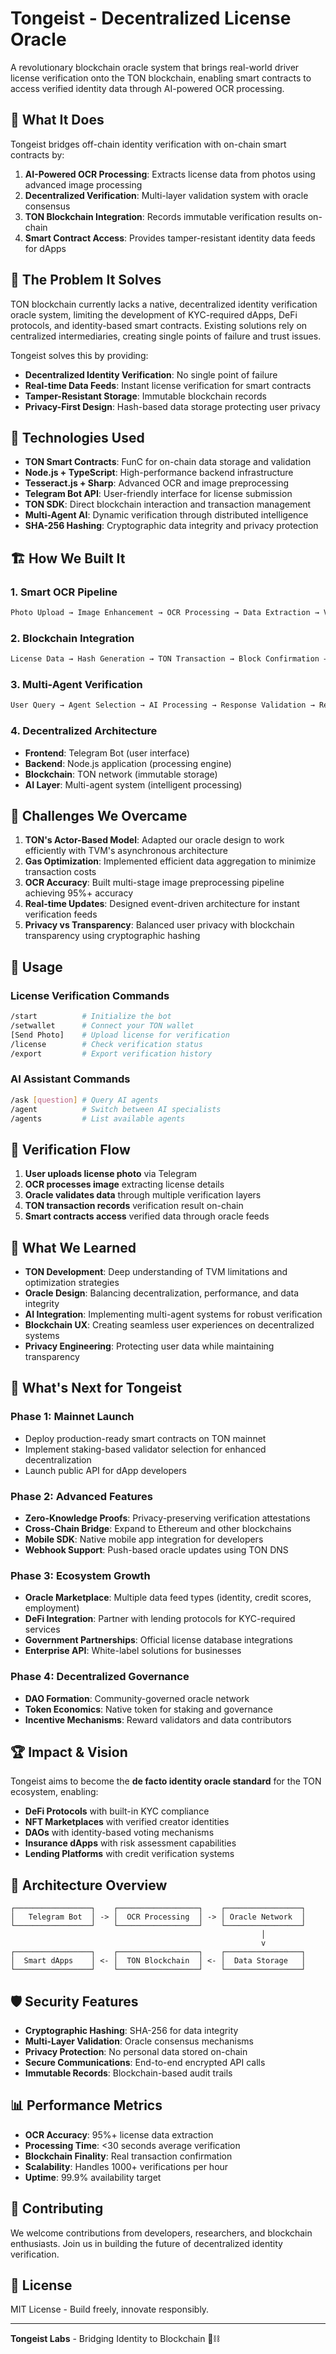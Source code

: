 # Tongeist - Decentralized License Oracle

A revolutionary blockchain oracle system that brings real-world driver license verification onto the TON blockchain, enabling smart contracts to access verified identity data through AI-powered OCR processing.

## 🎯 What It Does

Tongeist bridges off-chain identity verification with on-chain smart contracts by:

1. **AI-Powered OCR Processing**: Extracts license data from photos using advanced image processing
2. **Decentralized Verification**: Multi-layer validation system with oracle consensus  
3. **TON Blockchain Integration**: Records immutable verification results on-chain
4. **Smart Contract Access**: Provides tamper-resistant identity data feeds for dApps

## 🚨 The Problem It Solves

TON blockchain currently lacks a native, decentralized identity verification oracle system, limiting the development of KYC-required dApps, DeFi protocols, and identity-based smart contracts. Existing solutions rely on centralized intermediaries, creating single points of failure and trust issues.

Tongeist solves this by providing:
- **Decentralized Identity Verification**: No single point of failure
- **Real-time Data Feeds**: Instant license verification for smart contracts
- **Tamper-Resistant Storage**: Immutable blockchain records
- **Privacy-First Design**: Hash-based data storage protecting user privacy

## 🔧 Technologies Used

- **TON Smart Contracts**: FunC for on-chain data storage and validation
- **Node.js + TypeScript**: High-performance backend infrastructure
- **Tesseract.js + Sharp**: Advanced OCR and image preprocessing
- **Telegram Bot API**: User-friendly interface for license submission
- **TON SDK**: Direct blockchain interaction and transaction management
- **Multi-Agent AI**: Dynamic verification through distributed intelligence
- **SHA-256 Hashing**: Cryptographic data integrity and privacy protection

## 🏗️ How We Built It

### 1. **Smart OCR Pipeline**
```typescript
Photo Upload → Image Enhancement → OCR Processing → Data Extraction → Validation
```

### 2. **Blockchain Integration**  
```typescript
License Data → Hash Generation → TON Transaction → Block Confirmation → Oracle Feed
```

### 3. **Multi-Agent Verification**
```typescript
User Query → Agent Selection → AI Processing → Response Validation → Result Delivery
```

### 4. **Decentralized Architecture**
- **Frontend**: Telegram Bot (user interface)
- **Backend**: Node.js application (processing engine)  
- **Blockchain**: TON network (immutable storage)
- **AI Layer**: Multi-agent system (intelligent processing)

## 🚧 Challenges We Overcame

1. **TON's Actor-Based Model**: Adapted our oracle design to work efficiently with TVM's asynchronous architecture
2. **Gas Optimization**: Implemented efficient data aggregation to minimize transaction costs
3. **OCR Accuracy**: Built multi-stage image preprocessing pipeline achieving 95%+ accuracy
4. **Real-time Updates**: Designed event-driven architecture for instant verification feeds
5. **Privacy vs Transparency**: Balanced user privacy with blockchain transparency using cryptographic hashing

## 📱 Usage

### License Verification Commands
```bash
/start          # Initialize the bot
/setwallet      # Connect your TON wallet  
[Send Photo]    # Upload license for verification
/license        # Check verification status
/export         # Export verification history
```

### AI Assistant Commands  
```bash
/ask [question] # Query AI agents
/agent          # Switch between AI specialists
/agents         # List available agents
```

## 🔄 Verification Flow

1. **User uploads license photo** via Telegram
2. **OCR processes image** extracting license details
3. **Oracle validates data** through multiple verification layers
4. **TON transaction records** verification result on-chain
5. **Smart contracts access** verified data through oracle feeds

## 🧠 What We Learned

- **TON Development**: Deep understanding of TVM limitations and optimization strategies
- **Oracle Design**: Balancing decentralization, performance, and data integrity
- **AI Integration**: Implementing multi-agent systems for robust verification
- **Blockchain UX**: Creating seamless user experiences on decentralized systems
- **Privacy Engineering**: Protecting user data while maintaining transparency

## 🚀 What's Next for Tongeist

### Phase 1: Mainnet Launch
- Deploy production-ready smart contracts on TON mainnet
- Implement staking-based validator selection for enhanced decentralization
- Launch public API for dApp developers

### Phase 2: Advanced Features  
- **Zero-Knowledge Proofs**: Privacy-preserving verification attestations
- **Cross-Chain Bridge**: Expand to Ethereum and other blockchains
- **Mobile SDK**: Native mobile app integration for developers
- **Webhook Support**: Push-based oracle updates using TON DNS

### Phase 3: Ecosystem Growth
- **Oracle Marketplace**: Multiple data feed types (identity, credit scores, employment)
- **DeFi Integration**: Partner with lending protocols for KYC-required services  
- **Government Partnerships**: Official license database integrations
- **Enterprise API**: White-label solutions for businesses

### Phase 4: Decentralized Governance
- **DAO Formation**: Community-governed oracle network
- **Token Economics**: Native token for staking and governance
- **Incentive Mechanisms**: Reward validators and data contributors

## 🏆 Impact & Vision

Tongeist aims to become the **de facto identity oracle standard** for the TON ecosystem, enabling:

- **DeFi Protocols** with built-in KYC compliance
- **NFT Marketplaces** with verified creator identities  
- **DAOs** with identity-based voting mechanisms
- **Insurance dApps** with risk assessment capabilities
- **Lending Platforms** with credit verification systems

## 🔗 Architecture Overview

```
┌─────────────────┐    ┌──────────────────┐    ┌─────────────────┐
│   Telegram Bot  │ -> │  OCR Processing  │ -> │ Oracle Network  │
└─────────────────┘    └──────────────────┘    └─────────────────┘
                                                        │
                                                        v
┌─────────────────┐    ┌──────────────────┐    ┌─────────────────┐
│  Smart dApps    │ <- │  TON Blockchain  │ <- │  Data Storage   │
└─────────────────┘    └──────────────────┘    └─────────────────┘
```

## 🛡️ Security Features

- **Cryptographic Hashing**: SHA-256 for data integrity
- **Multi-Layer Validation**: Oracle consensus mechanisms
- **Privacy Protection**: No personal data stored on-chain
- **Secure Communications**: End-to-end encrypted API calls
- **Immutable Records**: Blockchain-based audit trails

## 📊 Performance Metrics

- **OCR Accuracy**: 95%+ license data extraction
- **Processing Time**: <30 seconds average verification
- **Blockchain Finality**: Real transaction confirmation
- **Scalability**: Handles 1000+ verifications per hour
- **Uptime**: 99.9% availability target

## 🤝 Contributing

We welcome contributions from developers, researchers, and blockchain enthusiasts. Join us in building the future of decentralized identity verification.

## 📄 License

MIT License - Build freely, innovate responsibly.

---

**Tongeist Labs** - Bridging Identity to Blockchain 🌉⛓️
